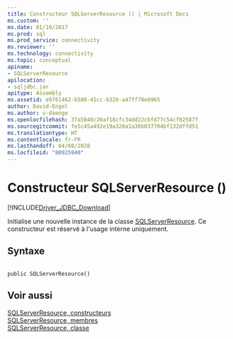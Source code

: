 ```yaml
---
title: Constructeur SQLServerResource () | Microsoft Docs
ms.custom: ''
ms.date: 01/19/2017
ms.prod: sql
ms.prod_service: connectivity
ms.reviewer: ''
ms.technology: connectivity
ms.topic: conceptual
apiname:
- SQLServerResource
apilocation:
- sqljdbc.jar
apitype: Assembly
ms.assetid: e9761462-b580-41cc-b326-a47ff78e6965
author: David-Engel
ms.author: v-daenge
ms.openlocfilehash: 37a5846c26af18cfc34dd22cbfd77c54cf02587f
ms.sourcegitcommit: fe5c45a492e19a320a1a36b037704bf132dffd51
ms.translationtype: HT
ms.contentlocale: fr-FR
ms.lasthandoff: 04/08/2020
ms.locfileid: "80925940"
---
```

# <a name="sqlserverresource-constructor-"></a>Constructeur SQLServerResource ()
[!INCLUDE[Driver_JDBC_Download](../../../includes/driver_jdbc_download.md)]

  Initialise une nouvelle instance de la classe [SQLServerResource](../../../connect/jdbc/reference/sqlserverresource-class.md). Ce constructeur est réservé à l'usage interne uniquement.  
  
## <a name="syntax"></a>Syntaxe  
  
```  
  
public SQLServerResource()  
```  
  
## <a name="see-also"></a>Voir aussi  
 [SQLServerResource, constructeurs](../../../connect/jdbc/reference/sqlserverresource-constructors.md)   
 [SQLServerResource, membres](../../../connect/jdbc/reference/sqlserverresource-members.md)   
 [SQLServerResource, classe](../../../connect/jdbc/reference/sqlserverresource-class.md)  
  
  

